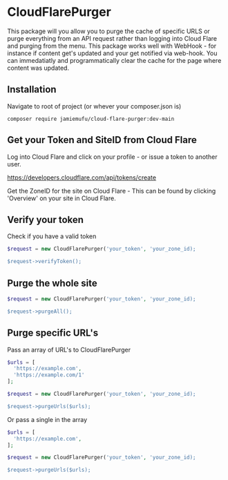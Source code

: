 # CloudFlarePurger

This package will you allow you to purge the cache of specific URLS or purge everything from an API request rather than logging into Cloud Flare and purging from the menu.
This package works well with WebHook - for instance if content get's updated and your get notified via web-hook. You can immedatiatly and programmatically clear the cache for the page where content was updated.

## Installation

Navigate to root of project (or whever your composer.json is)

`composer require jamiemufu/cloud-flare-purger:dev-main`

## Get your Token and SiteID from Cloud Flare

Log into Cloud Flare and click on your profile - or issue a token to another user.

https://developers.cloudflare.com/api/tokens/create

Get the ZoneID for the site on Cloud Flare - This can be found by clicking 'Overview' on your site in Cloud Flare.


## Verify your token

Check if you have a valid token

```php
$request = new CloudFlarePurger('your_token', 'your_zone_id);

$request->verifyToken();
```

## Purge the whole site

```php
$request = new CloudFlarePurger('your_token', 'your_zone_id);

$request->purgeAll();
```

## Purge specific URL's

Pass an array of URL's to CloudFlarePurger

```php
$urls = [
  'https://example.com',
  'https://example.com/1'
];

$request = new CloudFlarePurger('your_token', 'your_zone_id);

$request->purgeUrls($urls);
```

Or pass a single in the array

```php
$urls = [
  'https://example.com',
];

$request = new CloudFlarePurger('your_token', 'your_zone_id);

$request->purgeUrls($urls);
```
